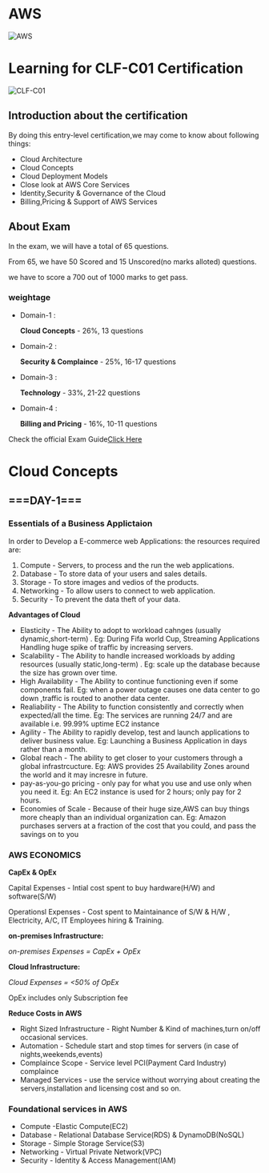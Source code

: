 # AWS
![AWS](https://d1.awsstatic.com/logos/aws-logo-lockups/poweredbyaws/PB_AWS_logo_RGB_REV_SQ.8c88ac215fe4e441dc42865dd6962ed4f444a90d.png)
# Learning for CLF-C01 Certification
![CLF-C01](https://d1.awsstatic.com/training-and-certification/certification-badges/AWS-Certified-Cloud-Practitioner_badge.634f8a21af2e0e956ed8905a72366146ba22b74c.png)
## Introduction about the certification
 By doing this entry-level certification,we may come to know about following things:
 * Cloud Architecture
 * Cloud Concepts
 * Cloud Deployment Models
 * Close look at AWS Core Services
 * Identity,Security & Governance of the Cloud
 * Billing,Pricing & Support of AWS Services
## About Exam
In the exam, we will have a total of 65 questions.  

From 65, we have 50 Scored and 15 Unscored(no marks alloted) questions.  

we have to score a 700 out of 1000 marks to get pass.  

### weightage
* Domain-1 :    

    **Cloud Concepts**         -  26%, 13 questions

* Domain-2 :  
  
    **Security & Complaince**  -  25%, 16-17 questions

* Domain-3 :  
 
    **Technology**             -  33%, 21-22 questions

* Domain-4 :  

    **Billing and Pricing**     - 16%, 10-11 questions 

Check the official Exam Guide[Click Here](https://d1.awsstatic.com/training-and-certification/docs-cloud-practitioner/AWS-Certified-Cloud-Practitioner_Exam-Guide.pdf)
# Cloud Concepts
## ===DAY-1===

### Essentials of a Business Applictaion
In order to Develop a E-commerce web Applications:
the resources required are:
1. Compute  - Servers, to process and the run the web applications.
2. Database -  To store data of your users and sales details.
3. Storage  - To store images and vedios of the products.
4. Networking - To allow users to connect to web application.
5. Security  - To prevent the data theft of your data.  

**Advantages of Cloud**
* Elasticity - The Ability to adopt to workload cahnges (usually dynamic,short-term) .
  Eg: During Fifa world Cup, Streaming Applications Handling huge spike of traffic by increasing servers. 
* Scalability - The Ability to handle increased workloads by adding resources (usually static,long-term) .
  Eg: scale up the database because the size has grown over time.
* High Availability - The Ability to continue functioning even if some components fail. 
  Eg: when a power outage causes one data center to go down ,traffic is routed to another data center.
* Realiability - The Ability to function consistently and correctly when expected/all the time.
  Eg: The services are running 24/7 and are available i.e. 99.99% uptime EC2 instance 
* Agility - The Ability to rapidly develop, test and launch applications to deliver business value.
  Eg: Launching a Business Application in days rather than a month.
* Global reach - The ability to get closer to your customers through a global infrastrcucture.
  Eg: AWS provides 25 Availability Zones around the world and it may incresre in future.
* pay-as-you-go pricing - only pay for what you use and use only when you need it.
  Eg: An EC2 instance is used for 2 hours; only pay for 2 hours.
* Economies of Scale - Because of their huge size,AWS can buy things more cheaply than an individual organization can.
  Eg: Amazon purchases servers at a fraction of the cost that you could, and pass the savings on to you
 ### AWS ECONOMICS
 
 **CapEx & OpEx**  
 
 Capital Expenses - Intial cost spent to buy hardware(H/W) and software(S/W)  
 
 Operationsl Expenses - Cost spent to Maintainance of S/W & H/W , Electricity, A/C, IT Employees hiring & Training.  
 
 **on-premises Infrastructure:**  
 
 *on-premises Expenses = CapEx + OpEx*  
 
 **Cloud Infrastructure:**  
 
 *Cloud Expenses = <50% of OpEx*  
 
 OpEx includes only Subscription fee 
 
 **Reduce Costs in AWS**
* Right Sized Infrastructure - Right Number & Kind of machines,turn on/off occasional services.
* Automation - Schedule start and stop times for servers (in case of nights,weekends,events)
* Complaince Scope - Service level PCI(Payment Card Industry) complaince
* Managed Services - use the service without worrying about creating the servers,installation and licensing cost and so on.

### Foundational services in AWS
* Compute -Elastic Compute(EC2)
* Database - Relational Database Service(RDS) & DynamoDB(NoSQL)
* Storage - Simple Storage Service(S3)
* Networking - Virtual Private Network(VPC)
* Security - Identity & Access Management(IAM)
 
